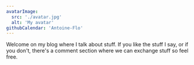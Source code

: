```yaml
---
avatarImage:
  src: './avatar.jpg'
  alt: 'My avatar'
githubCalendar: 'Antoine-Flo'
---
```


Welcome on my blog where I talk about stuff. If you like the stuff I say, or if you don't, there's a comment section where we can exchange stuff so feel free.
